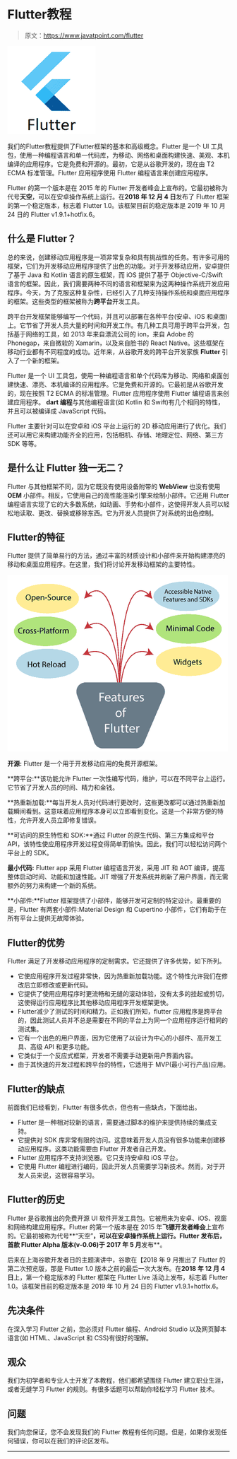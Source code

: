 # Flutter教程

> 原文：<https://www.javatpoint.com/flutter>

![Flutter Tutorial](img/382b219245ea7e1453e5b12fb3d11e91.png)

我们的Flutter教程提供了Flutter框架的基本和高级概念。Flutter 是一个 UI 工具包，使用一种编程语言和单一代码库，为移动、网络和桌面构建快速、美观、本机编译的应用程序。它是免费和开源的。最初，它是从谷歌开发的，现在由 T2 ECMA 标准管理。Flutter 应用程序使用 Flutter 编程语言来创建应用程序。

Flutter 的第一个版本是在 2015 年的 Flutter 开发者峰会上宣布的。它最初被称为代号**天空**，可以在安卓操作系统上运行。在**2018 年 12 月 4 日**发布了 Flutter 框架的第一个稳定版本，标志着 Flutter 1.0。该框架目前的稳定版本是 2019 年 10 月 24 日的 Flutter v1.9.1+hotfix.6。

## 什么是 Flutter？

总的来说，创建移动应用程序是一项非常复杂和具有挑战性的任务。有许多可用的框架，它们为开发移动应用程序提供了出色的功能。对于开发移动应用，安卓提供了基于 Java 和 Kotlin 语言的原生框架，而 iOS 提供了基于 Objective-C/Swift 语言的框架。因此，我们需要两种不同的语言和框架来为这两种操作系统开发应用程序。今天，为了克服这种复杂性，已经引入了几种支持操作系统和桌面应用程序的框架。这些类型的框架被称为**跨平台**开发工具。

跨平台开发框架能够编写一个代码，并且可以部署在各种平台(安卓、iOS 和桌面)上。它节省了开发人员大量的时间和开发工作。有几种工具可用于跨平台开发，包括基于网络的工具，如 2013 年来自漂流公司的 ion，来自 Adobe 的 Phonegap，来自微软的 Xamarin，以及来自脸书的 React Native。这些框架在移动行业都有不同程度的成功。近年来，从谷歌开发的跨平台开发家族 **Flutter** 引入了一个新的框架。

Flutter 是一个 UI 工具包，使用一种编程语言和单个代码库为移动、网络和桌面创建快速、漂亮、本机编译的应用程序。它是免费和开源的。它最初是从谷歌开发的，现在按照 T2 ECMA 的标准管理。Flutter 应用程序使用 Flutter 编程语言来创建应用程序。 **dart 编程**与其他编程语言(如 Kotlin 和 Swift)有几个相同的特性，并且可以被编译成 JavaScript 代码。

Flutter 主要针对可以在安卓和 iOS 平台上运行的 2D 移动应用进行了优化。我们还可以用它来构建功能齐全的应用，包括相机、存储、地理定位、网络、第三方 SDK 等等。

## 是什么让 Flutter 独一无二？

Flutter 与其他框架不同，因为它既没有使用设备附带的 **WebView** 也没有使用 **OEM** 小部件。相反，它使用自己的高性能渲染引擎来绘制小部件。它还用 Flutter 编程语言实现了它的大多数系统，如动画、手势和小部件，这使得开发人员可以轻松地读取、更改、替换或移除东西。它为开发人员提供了对系统的出色控制。

## Flutter的特征

Flutter 提供了简单易行的方法，通过丰富的材质设计和小部件来开始构建漂亮的移动和桌面应用程序。在这里，我们将讨论开发移动框架的主要特性。

![Flutter Tutorial](img/6d7470aa91a5e38ddca4a0e71e024d7f.png)

**开源:** Flutter 是一个用于开发移动应用的免费开源框架。

**跨平台:**该功能允许 Flutter 一次性编写代码，维护，可以在不同平台上运行。它节省了开发人员的时间、精力和金钱。

**热重新加载:**每当开发人员对代码进行更改时，这些更改都可以通过热重新加载瞬间看到。这意味着应用程序本身可以立即看到变化。这是一个非常方便的特性，允许开发人员立即修复错误。

**可访问的原生特性和 SDK:**通过 Flutter 的原生代码、第三方集成和平台 API，该特性使应用程序开发过程变得简单而愉快。因此，我们可以轻松访问两个平台上的 SDK。

**最小代码:** Flutter app 采用 Flutter 编程语言开发，采用 JIT 和 AOT 编译，提高整体启动时间、功能和加速性能。JIT 增强了开发系统并刷新了用户界面，而无需额外的努力来构建一个新的系统。

**小部件:**Flutter 框架提供了小部件，能够开发可定制的特定设计。最重要的是，Flutter 有两套小部件:Material Design 和 Cupertino 小部件，它们有助于在所有平台上提供无故障体验。

## Flutter的优势

Flutter 满足了开发移动应用程序的定制需求。它还提供了许多优势，如下所列。

*   它使应用程序开发过程非常快，因为热重新加载功能。这个特性允许我们在修改后立即修改或更新代码。
*   它提供了使用应用程序时更流畅和无缝的滚动体验，没有太多的挂起或剪切，这使得运行应用程序比其他移动应用程序开发框架更快。
*   Flutter减少了测试的时间和精力。正如我们所知，flutter 应用程序是跨平台的，因此测试人员并不总是需要在不同的平台上为同一个应用程序运行相同的测试集。
*   它有一个出色的用户界面，因为它使用了以设计为中心的小部件、高开发工具、高级 API 和更多功能。
*   它类似于一个反应式框架，开发者不需要手动更新用户界面内容。
*   由于其快速的开发过程和跨平台的特性，它适用于 MVP(最小可行产品)应用。

## Flutter的缺点

前面我们已经看到，Flutter 有很多优点，但也有一些缺点，下面给出。

*   Flutter 是一种相对较新的语言，需要通过脚本的维护来提供持续的集成支持。
*   它提供对 SDK 库非常有限的访问。这意味着开发人员没有很多功能来创建移动应用程序。这类功能需要由 Flutter 开发者自己开发。
*   Flutter 应用程序不支持浏览器。它只支持安卓和 iOS 平台。
*   它使用 Flutter 编程进行编码，因此开发人员需要学习新技术。然而，对于开发人员来说，这很容易学习。

## Flutter的历史

Flutter 是谷歌推出的免费开源 UI 软件开发工具包。它被用来为安卓、iOS、视窗和网络构建应用程序。Flutter 的第一个版本是在 2015 年**飞镖开发者峰会**上宣布的。它最初被称为代号**“天空”**，可以在安卓操作系统上运行。Flutter 发布后，首款 Flutter Alpha 版本(v-0.06)于 2017 年 5 月**发布**。

后来在上海谷歌开发者日的主题演讲中，谷歌在【2018 年 9 月推出了 Flutter 的第二次预览版，那是 Flutter 1.0 版本之前的最后一次大发布。在**2018 年 12 月 4 日**上，第一个稳定版本的 Flutter 框架在 Flutter Live 活动上发布，标志着 Flutter 1.0。该框架目前的稳定版本是 2019 年 10 月 24 日的 Flutter v1.9.1+hotfix.6。

## 先决条件

在深入学习 Flutter 之前，您必须对 Flutter 编程、Android Studio 以及网页脚本语言(如 HTML、JavaScript 和 CSS)有很好的理解。

## 观众

我们为初学者和专业人士开发了本教程，他们都希望围绕 Flutter 建立职业生涯，或者无缝学习 Flutter 的规则。有很多话题可以帮助你轻松学习 Flutter 技术。

## 问题

我们向您保证，您不会发现我们的 Flutter 教程有任何问题。但是，如果你发现任何错误，你可以在我们的评论区发布。

* * *